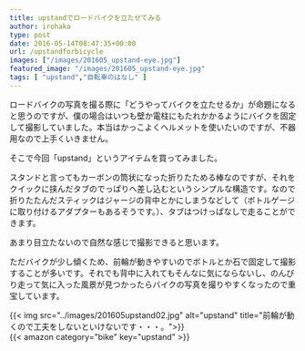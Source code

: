 ```yaml
---
title: upstandでロードバイクを立たせてみる
author: irohaka
type: post
date: 2016-05-14T08:47:35+00:00
url: /upstandforbicycle
images: ["/images/201605_upstand-eye.jpg"]
featured_image: "/images/201605_upstand-eye.jpg"
tags: [ "upstand","自転車のはなし" ]
---
```


ロードバイクの写真を撮る際に「どうやってバイクを立たせるか」が命題になると思うのですが、僕の場合はいつも壁か電柱にもたれかかるようにバイクを固定して撮影していました。本当はかっこよくヘルメットを使いたいのですが、不器用なので上手くいきません。
  
そこで今回「upstand」というアイテムを買ってみました。
  
スタンドと言ってもカーボンの筒状になった折りたためる棒なのですが、それをクイックに挟んだタブのでっぱりへ差し込むというシンプルな構造です。なので折りたたんだスティックはジャージの背中とかにしまうなどして（ボトルゲージに取り付けるアダプターもあるそうです。）、タブはつけっぱなしで走ることができます。
  
あまり目立たないので自然な感じで撮影できると思います。
  
ただバイクが少し傾くため、前輪が動きやすいのでボトルとか石で固定して撮影することが多いです。それでも背中に入れてもそんなに気にならないし、のんびり走って気に入った風景が見つかったらバイクの写真を撮りやすくなったので重宝しています。

{{< img src="../images/201605upstand02.jpg" alt="upstand" title="前輪が動くので工夫をしないといけないです・・・。">}}
<br>
{{< amazon category="bike" key="upstand" >}}
